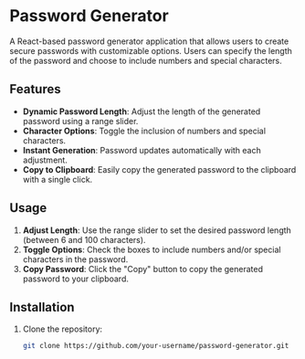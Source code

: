 # Password Generator

A React-based password generator application that allows users to create secure passwords with customizable options. Users can specify the length of the password and choose to include numbers and special characters.

## Features

- **Dynamic Password Length**: Adjust the length of the generated password using a range slider.
- **Character Options**: Toggle the inclusion of numbers and special characters.
- **Instant Generation**: Password updates automatically with each adjustment.
- **Copy to Clipboard**: Easily copy the generated password to the clipboard with a single click.

## Usage

1. **Adjust Length**: Use the range slider to set the desired password length (between 6 and 100 characters).
2. **Toggle Options**: Check the boxes to include numbers and/or special characters in the password.
3. **Copy Password**: Click the "Copy" button to copy the generated password to your clipboard.

## Installation

1. Clone the repository:
   ```bash
   git clone https://github.com/your-username/password-generator.git
